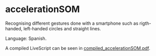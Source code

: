# accelerationSOM
Recognising different gestures done with a smartphone such as rigth-handed, left-handed circles and straight lines.

Language: Spanish.

A compiled LiveScript can be seen in [compiled_accelerationSOM.pdf](https://github.com/cmeneses1/accelerationSOM/blob/main/compiled_accelerationSOM.pdf).
